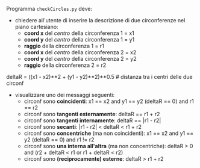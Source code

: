 Programma `checkCircles.py` deve:
* chiedere all'utente di inserire la descrizione di due circonferenze nel piano cartesiano:
    * **coord x** del *centro* della circonferenza 1 = x1
    * **coord y** del *centro* della circonferenza 1 = y1
    * **raggio** della circonferenza 1 = r1
    * **coord x** del *centro* della circonferenza 2 = x2
    * **coord y** del *centro* della circonferenza 2 = y2
    * **raggio** della circonferenza 2 = r2

deltaR = ((x1 - x2)**2 + (y1 - y2)**2)**0.5  # distanza tra i centri delle due circonf
* visualizzare uno dei messaggi seguenti:
    * circonf sono **coincidenti**: x1 == x2 and y1 == y2 (deltaR == 0) and r1 == r2
    * circonf sono **tangenti esternamente**: deltaR == r1 + r2
    * circonf sono **tangenti internamente**: deltaR == |r1 - r2|
    * circonf sono **secanti**: |r1 - r2| < deltaR < r1 + r2
    * circonf sono **concentriche** (ma non coincidenti): x1 == x2 and y1 == y2 (deltaR == 0) and r1 != r2
    * circonf sono **una interna all'altra** (ma non concentriche): deltaR > 0 and (r2 + deltaR < r1 or r1 + deltaR < r2)
    * circonf sono **(reciprocamente) esterne**: deltaR > r1 + r2
